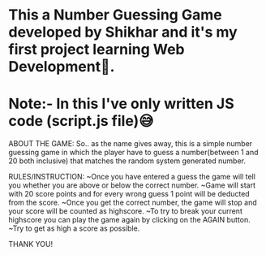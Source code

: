 # This a Number Guessing Game developed by Shikhar and it's my first project learning Web Development🥳.

# Note:- In this I've only written JS code (script.js file)😅

ABOUT THE GAME:
So.. as the name gives away, this is a simple number guessing game in which the player have to guess a number(between 1 and 20 both inclusive) that matches the random system generated number.

RULES/INSTRUCTION:
~Once you have entered a guess the game will tell you whether you are above or below the correct number.
~Game will start with 20 score points and for every wrong guess 1 point will be deducted from the score.
~Once you get the correct number, the game will stop and your score will be counted as highscore.
~To try to break your current highscore you can play the game again by clicking on the AGAIN button.
~Try to get as high a score as possible.

THANK YOU!

